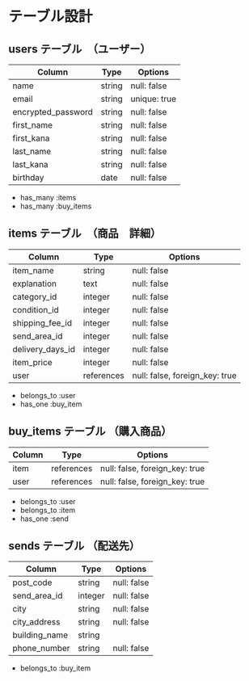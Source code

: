 # テーブル設計

## users テーブル　（ユーザー）

| Column             | Type          | Options                        |
| ------------------ | ------------- | ------------------------------ |
| name               | string        | null: false                    |  名前
| email              | string        | unique: true                   |  アドレス
| encrypted_password | string        | null: false                    |  パスワード
| first_name         | string        | null: false                    |  苗字（全角）
| first_kana         | string        | null: false                    |  フリガナ（苗字）
| last_name          | string        | null: false                    |  名前（全角）
| last_kana          | string        | null: false                    |  フリガナ（名前）
| birthday           | date          | null: false                    |  生年月日


- has_many :items
- has_many :buy_items

## items テーブル　（商品　詳細）

| Column             | Type          | Options                        |
| ------------------ | ------------- | ------------------------------ |
| item_name          | string        | null: false                    |
| explanation        | text          | null: false                    |  商品説明
| category_id        | integer       | null: false                    |  カテゴリー
| condition_id       | integer       | null: false                    |  商品状態
| shipping_fee_id    | integer       | null: false                    |  配送料
| send_area_id       | integer       | null: false                    |  発送元の地域(プルダウン　都道府県)
| delivery_days_id   | integer       | null: false                    |  発送までの日数
| item_price         | integer       | null: false                    |  価格
| user               | references    | null: false, foreign_key: true |


- belongs_to :user
- has_one :buy_item


## buy_items テーブル （購入商品）

| Column             | Type          | Options                        |
| ------------------ | ------------- | ------------------------------ |
| item               | references    | null: false, foreign_key: true |  itemsテーブルの情報
| user               | references    | null: false, foreign_key: true |  usersテーブルの情報


- belongs_to :user
- belongs_to :item
- has_one :send


## sends テーブル （配送先）


| Column             | Type          | Options                        |
| ------------------ | ------------- | ------------------------------ |
| post_code          | string        | null: false                    |  郵便番号
| send_area_id       | integer       | null: false                    |  都道府県（プルダウン）
| city               | string        | null: false                    |  市町
| city_address       | string        | null: false                    |  番地
| building_name      | string        |                                |  建物名（任意）
| phone_number       | string        | null: false                    |  電話番号


- belongs_to :buy_item

